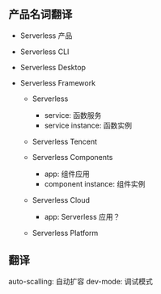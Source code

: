 <!-- ？ 不确定内容 -->

## 产品名词翻译

- Serverless 产品

- Serverless CLI

- Serverless Desktop

- Serverless Framework

  - Serverless

    - service: 函数服务
    - service instance: 函数实例

  - Serverless Tencent

  - Serverless Components

    - app: 组件应用
    - component instance: 组件实例

  - Serverless Cloud

    - app: Serverless 应用？

  - Serverless Platform

## 翻译

auto-scalling: 自动扩容
dev-mode: 调试模式
